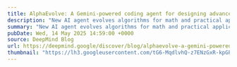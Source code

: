 ```yaml
---
title: AlphaEvolve: A Gemini-powered coding agent for designing advanced algorithms
description: "New AI agent evolves algorithms for math and practical applications in computing by combining the creativity of large language models with automated evaluators"
summary: "New AI agent evolves algorithms for math and practical applications in computing by combining the creativity of large language models with automated evaluators"
pubDate: Wed, 14 May 2025 14:59:00 +0000
source: DeepMind Blog
url: https://deepmind.google/discover/blog/alphaevolve-a-gemini-powered-coding-agent-for-designing-advanced-algorithms/
thumbnail: "https://lh3.googleusercontent.com/tG6-MqdlvhQ-z7ENzGxR-kpGPPdPHbJ8UZtbTP66Rxi0UftTFU1yAvaBCVuigYuKvESMeEFf4jqNBVENFcZXEUnj8SSqj8zsop8UHAl0eD9A-hUCvQ=w1200-h630-n-nu"
---
```


